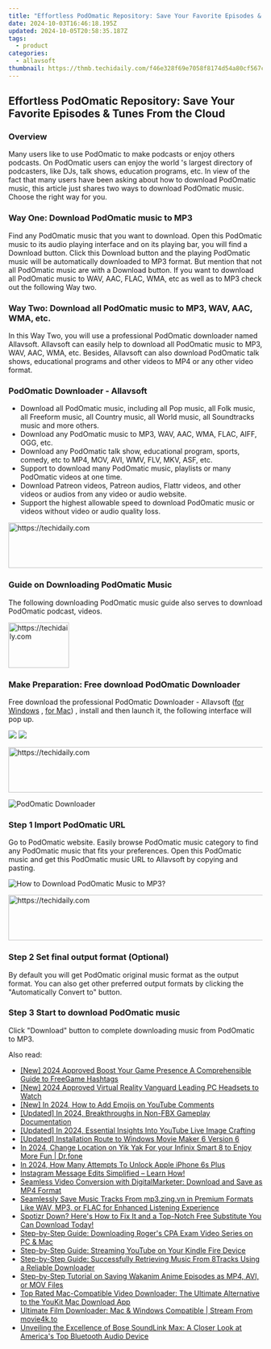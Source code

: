 ```yaml
---
title: "Effortless PodOmatic Repository: Save Your Favorite Episodes & Tunes From the Cloud"
date: 2024-10-03T16:46:18.195Z
updated: 2024-10-05T20:58:35.187Z
tags:
  - product
categories:
  - allavsoft
thumbnail: https://thmb.techidaily.com/f46e328f69e7058f8174d54a80cf567c4a8edb28d9f0b33722c79996a70bc6bb.jpg
---
```


## Effortless PodOmatic Repository: Save Your Favorite Episodes & Tunes From the Cloud

### Overview

Many users like to use PodOmatic to make podcasts or enjoy others podcasts. On PodOmatic users can enjoy the world 's largest directory of podcasters, like DJs, talk shows, education programs, etc. In view of the fact that many users have been asking about how to download PodOmatic music, this article just shares two ways to download PodOmatic music. Choose the right way for you.

### Way One: Download PodOmatic music to MP3

Find any PodOmatic music that you want to download. Open this PodOmatic music to its audio playing interface and on its playing bar, you will find a Download button. Click this Download button and the playing PodOmatic music will be automatically downloaded to MP3 format. But mention that not all PodOmatic music are with a Download button. If you want to download all PodOmatic music to WAV, AAC, FLAC, WMA, etc as well as to MP3 check out the following Way two.

### Way Two: Download all PodOmatic music to MP3, WAV, AAC, WMA, etc.

In this Way Two, you will use a professional PodOmatic downloader named Allavsoft. Allavsoft can easily help to download all PodOmatic music to MP3, WAV, AAC, WMA, etc. Besides, Allavsoft can also download PodOmatic talk shows, educational programs and other videos to MP4 or any other video format.

### PodOmatic Downloader - Allavsoft

* Download all PodOmatic music, including all Pop music, all Folk music, all Freeform music, all Country music, all World music, all Soundtracks music and more others.
* Download any PodOmatic music to MP3, WAV, AAC, WMA, FLAC, AIFF, OGG, etc.
* Download any PodOmatic talk show, educational program, sports, comedy, etc to MP4, MOV, AVI, WMV, FLV, MKV, ASF, etc.
* Support to download many PodOmatic music, playlists or many PodOmatic videos at one time.
* Download Patreon videos, Patreon audios, Flattr videos, and other videos or audios from any video or audio website.
* Support the highest allowable speed to download PodOmatic music or videos without video or audio quality loss.

<!-- affiliate ads begin -->
<a href="https://appsumo.8odi.net/c/5597632/2087395/7443" target="_top" id="2087395">
  <img src="//a.impactradius-go.com/display-ad/7443-2087395" border="0" alt="https://techidaily.com" width="728" height="90"/>
</a>
<img height="0" width="0" src="https://appsumo.8odi.net/i/5597632/2087395/7443" style="position:absolute;visibility:hidden;" border="0" />
<!-- affiliate ads end -->

### Guide on Downloading PodOmatic Music

The following downloading PodOmatic music guide also serves to download PodOmatic podcast, videos.

<!-- affiliate ads begin -->
<a href="https://25home.pxf.io/c/5597632/2148636/16836" target="_top" id="2148636">
  <img src="//a.impactradius-go.com/display-ad/16836-2148636" border="0" alt="https://techidaily.com" width="120" height="90"/>
</a>
<img height="0" width="0" src="https://25home.pxf.io/i/5597632/2148636/16836" style="position:absolute;visibility:hidden;" border="0" />
<!-- affiliate ads end -->

### Make Preparation: Free download PodOmatic Downloader

Free download the professional PodOmatic Downloader - Allavsoft ([for Windows](https://tools.techidaily.com/allavsoft/products/) , [for Mac](https://tools.techidaily.com/allavsoft/products/)) , install and then launch it, the following interface will pop up.

[![](https://www.allavsoft.com/how-to/../images/how-to/free-download-win.jpg)](https://tools.techidaily.com/allavsoft/products/) [![](https://www.allavsoft.com/how-to/../images/how-to/free-download-mac.jpg)](https://tools.techidaily.com/allavsoft/products/)

<!-- affiliate ads begin -->
<a href="https://appsumo.8odi.net/c/5597632/2049390/7443" target="_top" id="2049390">
  <img src="//a.impactradius-go.com/display-ad/7443-2049390" border="0" alt="https://techidaily.com" width="728" height="90"/>
</a>
<img height="0" width="0" src="https://appsumo.8odi.net/i/5597632/2049390/7443" style="position:absolute;visibility:hidden;" border="0" />
<!-- affiliate ads end -->

![PodOmatic Downloader](https://www.allavsoft.com/how-to/../images/allavsoft/screen-shot-600.jpg)

### Step 1 Import PodOmatic URL

Go to PodOmatic website. Easily browse PodOmatic music category to find any PodOmatic music that fits your preferences. Open this PodOmatic music and get this PodOmatic music URL to Allavsoft by copying and pasting.

![How to Download PodOmatic Music to MP3?](https://www.allavsoft.com/how-to/../images/how-to/download-rtmp-video/download-rtmp-video.jpg)

<!-- affiliate ads begin -->
<a href="https://unicoeye.pxf.io/c/5597632/2134236/18498" target="_top" id="2134236">
  <img src="//a.impactradius-go.com/display-ad/18498-2134236" border="0" alt="https://techidaily.com" width="728" height="90"/>
</a>
<img height="0" width="0" src="https://unicoeye.pxf.io/i/5597632/2134236/18498" style="position:absolute;visibility:hidden;" border="0" />
<!-- affiliate ads end -->

### Step 2 Set final output format (Optional)

By default you will get PodOmatic original music format as the output format. You can also get other preferred output formats by clicking the "Automatically Convert to" button.

### Step 3 Start to download PodOmatic music

Click "Download" button to complete downloading music from PodOmatic to MP3.

<ins class="adsbygoogle"
     style="display:block"
     data-ad-format="autorelaxed"
     data-ad-client="ca-pub-7571918770474297"
     data-ad-slot="1223367746"></ins>

<ins class="adsbygoogle"
     style="display:block"
     data-ad-client="ca-pub-7571918770474297"
     data-ad-slot="8358498916"
     data-ad-format="auto"
     data-full-width-responsive="true"></ins>

<span class="atpl-alsoreadstyle">Also read:</span>
<div><ul>
<li><a href="https://facebook-record-videos.techidaily.com/new-2024-approved-boost-your-game-presence-a-comprehensible-guide-to-freegame-hashtags/"><u>[New] 2024 Approved Boost Your Game Presence A Comprehensible Guide to FreeGame Hashtags</u></a></li>
<li><a href="https://fox-helps.techidaily.com/new-2024-approved-virtual-reality-vanguard-leading-pc-headsets-to-watch/"><u>[New] 2024 Approved Virtual Reality Vanguard Leading PC Headsets to Watch</u></a></li>
<li><a href="https://youtube-zero.techidaily.com/n-2024-how-to-add-emojis-on-youtube-comments/"><u>[New] In 2024, How to Add Emojis on YouTube Comments</u></a></li>
<li><a href="https://remote-screen-capture.techidaily.com/updated-in-2024-breakthroughs-in-non-fbx-gameplay-documentation/"><u>[Updated] In 2024, Breakthroughs in Non-FBX Gameplay Documentation</u></a></li>
<li><a href="https://facebook-record-videos.techidaily.com/updated-in-2024-essential-insights-into-youtube-live-image-crafting/"><u>[Updated] In 2024, Essential Insights Into YouTube Live Image Crafting</u></a></li>
<li><a href="https://extra-guidance.techidaily.com/updated-installation-route-to-windows-movie-maker-6-version-6/"><u>[Updated] Installation Route to Windows Movie Maker 6 Version 6</u></a></li>
<li><a href="https://review-topics.techidaily.com/in-2024-change-location-on-yik-yak-for-your-infinix-smart-8-to-enjoy-more-fun-drfone-by-drfone-virtual-android/"><u>In 2024, Change Location on Yik Yak For your Infinix Smart 8 to Enjoy More Fun | Dr.fone</u></a></li>
<li><a href="https://ios-unlock.techidaily.com/in-2024-how-many-attempts-to-unlock-apple-iphone-6s-plus-by-drfone-ios/"><u>In 2024, How Many Attempts To Unlock Apple iPhone 6s Plus</u></a></li>
<li><a href="https://tech-recovery.techidaily.com/instagram-message-edits-simplified-learn-how/"><u>Instagram Message Edits Simplified – Learn How!</u></a></li>
<li><a href="https://win-net.techidaily.com/seamless-video-conversion-with-digitalmarketer-download-and-save-as-mp4-format/"><u>Seamless Video Conversion with DigitalMarketer: Download and Save as MP4 Format</u></a></li>
<li><a href="https://win-net.techidaily.com/seamlessly-save-music-tracks-from-mp3zingvn-in-premium-formats-like-wav-mp3-or-flac-for-enhanced-listening-experience/"><u>Seamlessly Save Music Tracks From mp3.zing.vn in Premium Formats Like WAV, MP3, or FLAC for Enhanced Listening Experience</u></a></li>
<li><a href="https://win-net.techidaily.com/spotizr-down-heres-how-to-fix-it-and-a-top-notch-free-substitute-you-can-download-today/"><u>Spotizr Down? Here's How to Fix It and a Top-Notch Free Substitute You Can Download Today!</u></a></li>
<li><a href="https://win-net.techidaily.com/step-by-step-guide-downloading-rogers-cpa-exam-video-series-on-pc-and-mac/"><u>Step-by-Step Guide: Downloading Roger's CPA Exam Video Series on PC & Mac</u></a></li>
<li><a href="https://win-net.techidaily.com/step-by-step-guide-streaming-youtube-on-your-kindle-fire-device/"><u>Step-by-Step Guide: Streaming YouTube on Your Kindle Fire Device</u></a></li>
<li><a href="https://win-net.techidaily.com/step-by-step-guide-successfully-retrieving-music-from-8tracks-using-a-reliable-downloader/"><u>Step-by-Step Guide: Successfully Retrieving Music From 8Tracks Using a Reliable Downloader</u></a></li>
<li><a href="https://win-net.techidaily.com/step-by-step-tutorial-on-saving-wakanim-anime-episodes-as-mp4-avi-or-mov-files/"><u>Step-by-Step Tutorial on Saving Wakanim Anime Episodes as MP4, AVI, or MOV Files</u></a></li>
<li><a href="https://win-net.techidaily.com/top-rated-mac-compatible-video-downloader-the-ultimate-alternative-to-the-youkit-mac-download-app/"><u>Top Rated Mac-Compatible Video Downloader: The Ultimate Alternative to the YouKit Mac Download App</u></a></li>
<li><a href="https://win-net.techidaily.com/ultimate-film-downloader-mac-and-windows-compatible-stream-from-movie4kto/"><u>Ultimate Film Downloader: Mac & Windows Compatible | Stream From movie4k.to</u></a></li>
<li><a href="https://some-approaches.techidaily.com/unveiling-the-excellence-of-bose-soundlink-max-a-closer-look-at-americas-top-bluetooth-audio-device/"><u>Unveiling the Excellence of Bose SoundLink Max: A Closer Look at America's Top Bluetooth Audio Device</u></a></li>
</ul></div>


